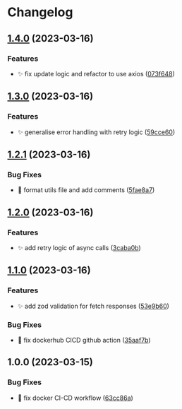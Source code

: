 # Changelog

## [1.4.0](https://github.com/jacobgad/vercel-ddns/compare/v1.3.0...v1.4.0) (2023-03-16)


### Features

* :sparkles: fix update logic and refactor to use axios ([073f648](https://github.com/jacobgad/vercel-ddns/commit/073f648f46d362178d1187e3592bed37b23c6f64))

## [1.3.0](https://github.com/jacobgad/vercel-ddns/compare/v1.2.1...v1.3.0) (2023-03-16)


### Features

* :sparkles: generalise error handling with retry logic ([59cce60](https://github.com/jacobgad/vercel-ddns/commit/59cce609e341f7afa8874dea273f4498d0763518))

## [1.2.1](https://github.com/jacobgad/vercel-ddns/compare/v1.2.0...v1.2.1) (2023-03-16)


### Bug Fixes

* :bug: format utils file and add comments ([5fae8a7](https://github.com/jacobgad/vercel-ddns/commit/5fae8a71cb27c1fc6c2e5e6e7028a03d96c126b5))

## [1.2.0](https://github.com/jacobgad/vercel-ddns/compare/v1.1.0...v1.2.0) (2023-03-16)


### Features

* :sparkles: add retry logic of async calls ([3caba0b](https://github.com/jacobgad/vercel-ddns/commit/3caba0b5df917d5fc0620dccbc0459275b4b19ec))

## [1.1.0](https://github.com/jacobgad/vercel-ddns/compare/v1.0.0...v1.1.0) (2023-03-16)


### Features

* :sparkles: add zod validation for fetch responses ([53e9b60](https://github.com/jacobgad/vercel-ddns/commit/53e9b6079e51c1c806e9e633ec8776c154f5c8cd))


### Bug Fixes

* :bug: fix dockerhub CICD github action ([35aaf7b](https://github.com/jacobgad/vercel-ddns/commit/35aaf7b9eb0ef8ffb7ef6d4760ef4e05993b62ca))

## 1.0.0 (2023-03-15)


### Bug Fixes

* :bug: fix docker CI-CD workflow ([63cc86a](https://github.com/jacobgad/vercel-ddns/commit/63cc86a6e177641e95593da1c262a03cb746bc9b))
